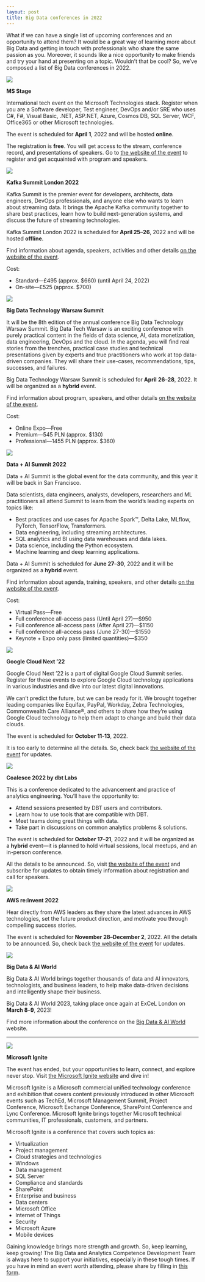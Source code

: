 ```yaml
---
layout: post
title: Big Data conferences in 2022
---
```


What if we can have a single list of upcoming conferences and an opportunity to attend them? It would be a great way of learning more about Big Data and getting in touch with professionals who share the same passion as you. Moreover, it sounds like a nice opportunity to make friends and try your hand at presenting on a topic. Wouldn’t that be cool? So, we’ve composed a list of Big Data conferences in 2022.

![](./imgs/Aspose.Words.69bd6438-b115-4b0f-b38c-10ae4c5f243e.001.jpeg)

**MS Stage**

International tech event on the Microsoft Technologies stack. Register when you are a Software developer, Test engineer, DevOps and/or SRE who uses C#, F#, Visual Basic, .NET, ASP.NET, Azure, Cosmos DB, SQL Server, WCF, Office365 or other Microsoft technologies.

The event is scheduled for **April 1**, 2022 and will be hosted **online**.

The registration is **free**. You will get access to the stream, conference record, and presentations of speakers. Go to [the website of the event](https://msstage.com/) to register and get acquainted with program and speakers.

![](imgs/Aspose.Words.69bd6438-b115-4b0f-b38c-10ae4c5f243e.002.jpeg)

**Kafka Summit London 2022**

Kafka Summit is the premier event for developers, architects, data engineers, DevOps professionals, and anyone else who wants to learn about streaming data. It brings the Apache Kafka community together to share best practices, learn how to build next-generation systems, and discuss the future of streaming technologies.

Kafka Summit London 2022 is scheduled for **April 25**–**26**, 2022 and will be hosted **offline**.

Find information about agenda, speakers, activities and other details [on the website of the event](https://www.kafka-summit.org/events/kafka-summit-london-2022/about).

Cost:

- Standard—£495 (approx. $660) (until April 24, 2022)
- On-site—£525 (approx. $700)

![](/imgs/Aspose.Words.69bd6438-b115-4b0f-b38c-10ae4c5f243e.003.jpeg)

**Big Data Technology Warsaw Summit**

It will be the 8th edition of the annual conference Big Data Technology Warsaw Summit. Big Data Tech Warsaw is an exciting conference with purely practical content in the fields of data science, AI, data monetization, data engineering, DevOps and the cloud. In the agenda, you will find real stories from the trenches, practical case studies and technical presentations given by experts and true practitioners who work at top data-driven companies. They will share their use-cases, recommendations, tips, successes, and failures.

Big Data Technology Warsaw Summit is scheduled for **April** **26**–**28**, 2022. It will be organized as a **hybrid** event.

Find information about program, speakers, and other details [on the website of the event](https://bigdatatechwarsaw.eu/).

Cost:

- Online Expo—Free
- Premium—545 PLN (approx. $130)
- Professional—1455 PLN (approx. $360)

![](Aspose.Words.69bd6438-b115-4b0f-b38c-10ae4c5f243e.002.jpeg)

**Data + AI Summit 2022**

Data + AI Summit is the global event for the data community, and this year it will be back in San Francisco.

Data scientists, data engineers, analysts, developers, researchers and ML practitioners all attend Summit to learn from the world’s leading experts on topics like:

- Best practices and use cases for Apache Spark™, Delta Lake, MLflow, PyTorch, TensorFlow, Transformers.
- Data engineering, including streaming architectures.
- SQL analytics and BI using data warehouses and data lakes.
- Data science, including the Python ecosystem.
- Machine learning and deep learning applications.

Data + AI Summit is scheduled for **June 27**–**30**, 2022 and it will be organized as a **hybrid** event.

Find information about agenda, training, speakers, and other details [on the website of the event](https://databricks.com/dataaisummit/north-america-2022).

Cost:

- Virtual Pass—Free
- Full conference all-access pass (Until April 27)—$950
- Full conference all-access pass (After April 27)—$1150
- Full conference all-access pass (June 27-30)—$1550
- Keynote + Expo only pass (limited quantities)—$350

![](Aspose.Words.69bd6438-b115-4b0f-b38c-10ae4c5f243e.004.jpeg)

**Google Cloud Next ’22**

Google Cloud Next ’22 is a part of digital Google Cloud Summit series. Register for these events to explore Google Cloud technology applications in various industries and dive into our latest digital innovations.

We can’t predict the future, but we can be ready for it. We brought together leading companies like Equifax, PayPal, Workday, Zebra Technologies, Commonwealth Care Alliance®, and others to share how they’re using Google Cloud technology to help them adapt to change and build their data clouds.

The event is scheduled for **October 11**-**13**, 2022.

It is too early to determine all the details. So, check back [the website of the event](https://cloud.withgoogle.com/next) for updates.

![](Aspose.Words.69bd6438-b115-4b0f-b38c-10ae4c5f243e.003.jpeg)

**Coalesce 2022 by dbt Labs**

This is a conference dedicated to the advancement and practice of analytics engineering. You’ll have the opportunity to:

- Attend sessions presented by DBT users and contributors.
- Learn how to use tools that are compatible with DBT.
- Meet teams doing great things with data.
- Take part in discussions on common analytics problems & solutions.

The event is scheduled for **October 17**–**21**, 2022 and it will be organized as a **hybrid** event—it is planned to hold virtual sessions, local meetups, and an in-person conference.

All the details to be announced. So, visit [the website of the event](https://coalesce.getdbt.com/#coalesceForm) and subscribe for updates to obtain timely information about registration and call for speakers.

![](Aspose.Words.69bd6438-b115-4b0f-b38c-10ae4c5f243e.002.jpeg)

**AWS re:Invent 2022**

Hear directly from AWS leaders as they share the latest advances in AWS technologies, set the future product direction, and motivate you through compelling success stories.

The event is scheduled for **November 28**–**December 2**, 2022. All the details to be announced. So, check back [the website of the event](https://reinvent.awsevents.com/) for updates.

![](Aspose.Words.69bd6438-b115-4b0f-b38c-10ae4c5f243e.003.jpeg)

**Big Data & AI World**

Big Data & AI World brings together thousands of data and AI innovators, technologists, and business leaders, to help make data-driven decisions and intelligently shape their business.

Big Data & AI World 2023, taking place once again at ExCeL London on **March 8**–**9**, 2023!

Find more information about the conference on the [Big Data & AI World](https://www.bigdataworld.com/welcome) website.

-----
![](Aspose.Words.69bd6438-b115-4b0f-b38c-10ae4c5f243e.005.jpeg)

**Microsoft Ignite**

The event has ended, but your opportunities to learn, connect, and explore never stop. Visit [the Microsoft Ignite website](https://myignite.microsoft.com/home) and dive in!

Microsoft Ignite is a Microsoft commercial unified technology conference and exhibition that covers content previously introduced in other Microsoft events such as TechEd, Microsoft Management Summit, Project Conference, Microsoft Exchange Conference, SharePoint Conference and Lync Conference. Microsoft Ignite brings together Microsoft technical communities, IT professionals, customers, and partners.

Microsoft Ignite is a conference that covers such topics as:

- Virtualization
- Project management
- Cloud strategies and technologies
- Windows
- Data management
- SQL Server
- Compliance and standards
- SharePoint
- Enterprise and business
- Data centers
- Microsoft Office
- Internet of Things
- Security
- Microsoft Azure
- Mobile devices

Gaining knowledge brings more strength and growth. So, keep learning, keep growing! The Big Data and Analytics Competence Development Team is always here to support your initiatives, especially in these tough times. If you have in mind an event worth attending, please share by filling in [this form](https://forms.office.com/pages/responsepage.aspx?id=WcZRbFKdr0GB993hY4DoE7p4eEs-BIxCrN3nDUWA11dUMENRWDlLQTVEQVo0QlNPRkNaMkFHT1hGQyQlQCN0PWcu).
